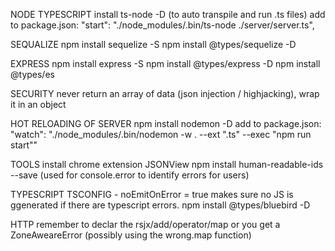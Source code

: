 
NODE TYPESCRIPT
install ts-node -D (to auto transpile and run .ts files)
add to package.json:
    "start": "./node_modules/.bin/ts-node ./server/server.ts",

SEQUALIZE
npm install sequelize -S
npm install @types/sequelize -D

EXPRESS
npm install express -S 
npm install @types/express -D
npm install @types/es

SECURITY 
never return an array of data (json injection / highjacking), wrap it in an object

HOT RELOADING OF SERVER
npm install nodemon -D
add to package.json:
    "watch": "./node_modules/.bin/nodemon -w . --ext \".ts\" --exec \"npm run start\""

TOOLS
install chrome extension JSONView
npm install human-readable-ids --save (used for console.error to identify errors for users)

TYPESCRIPT
TSCONFIG - noEmitOnError = true makes sure no JS is ggenerated if there are typescript errors.
npm install @types/bluebird -D

HTTP
remember to declar the rsjx/add/operator/map or you get a ZoneAweareError (possibly using the wrong.map function)